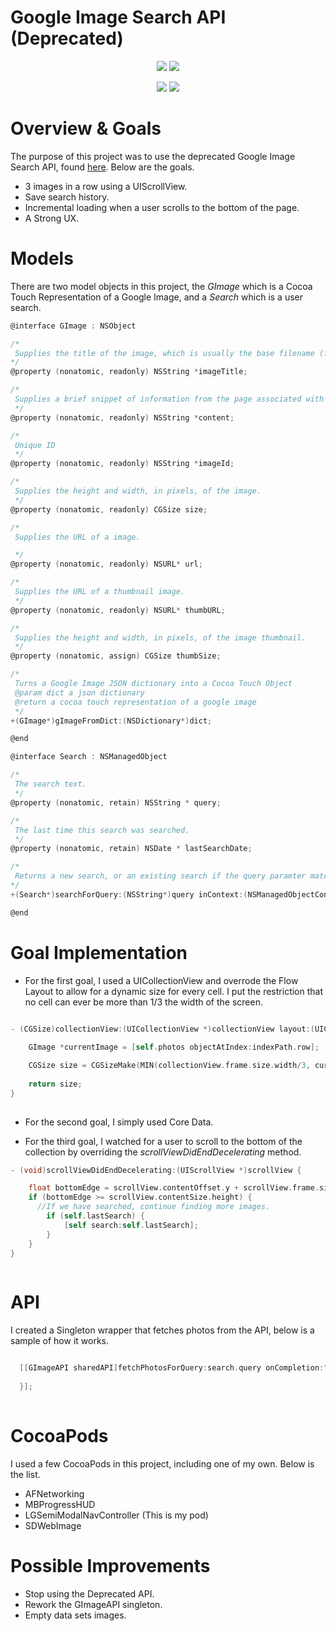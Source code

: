 # Google Image Search API (Deprecated)

<p align="center">
  <img src="https://raw.githubusercontent.com/lukegeiger/googleimageapi/master/1.png">
  <img src="https://raw.githubusercontent.com/lukegeiger/googleimageapi/master/2.png">
</p>

<p align="center">
  <img src="https://raw.githubusercontent.com/lukegeiger/googleimageapi/master/3.png">
  <img src="https://raw.githubusercontent.com/lukegeiger/googleimageapi/master/4.png">
</p>

# Overview & Goals

The purpose of this project was to use the deprecated Google Image Search API, found [here](https://developers.google.com/image-search/). Below are the goals.

- 3 images in a row using a UIScrollView.
- Save search history.
- Incremental loading when a user scrolls to the bottom of the page.
- A Strong UX.

# Models

There are two model objects in this project, the *GImage* which is a Cocoa Touch Representation of a Google Image, and a *Search* which is a user search.

```GImage.h
@interface GImage : NSObject

/*
 Supplies the title of the image, which is usually the base filename (for example, monkey.png.)
*/
@property (nonatomic, readonly) NSString *imageTitle;

/*
 Supplies a brief snippet of information from the page associated with the image result.
 */
@property (nonatomic, readonly) NSString *content;

/*
 Unique ID
 */
@property (nonatomic, readonly) NSString *imageId;

/*
 Supplies the height and width, in pixels, of the image.
 */
@property (nonatomic, readonly) CGSize size;

/*
 Supplies the URL of a image.

 */
@property (nonatomic, readonly) NSURL* url;

/*
 Supplies the URL of a thumbnail image.
 */
@property (nonatomic, readonly) NSURL* thumbURL;

/*
 Supplies the height and width, in pixels, of the image thumbnail.
 */
@property (nonatomic, assign) CGSize thumbSize;

/*
 Turns a Google Image JSON dictionary into a Cocoa Touch Object
 @param dict a json dictionary
 @return a cocoa touch representation of a google image
 */
+(GImage*)gImageFromDict:(NSDictionary*)dict;

@end

```

```Search.h
@interface Search : NSManagedObject

/*
 The search text.
 */
@property (nonatomic, retain) NSString * query;

/*
 The last time this search was searched.
 */
@property (nonatomic, retain) NSDate * lastSearchDate;

/*
 Returns a new search, or an existing search if the query paramter matches a previous query
*/
+(Search*)searchForQuery:(NSString*)query inContext:(NSManagedObjectContext*)context;

@end

```

# Goal Implementation

- For the first goal, I used a UICollectionView and overrode the Flow Layout to allow for a dynamic size for every cell. I put the restriction that no cell can ever be more than 1/3 the width of the screen.

```objective-c

- (CGSize)collectionView:(UICollectionView *)collectionView layout:(UICollectionViewLayout*)collectionViewLayout sizeForItemAtIndexPath:(NSIndexPath *)indexPath{
    
    GImage *currentImage = [self.photos objectAtIndex:indexPath.row];

    CGSize size = CGSizeMake(MIN(collectionView.frame.size.width/3, currentImage.thumbSize.width), currentImage.thumbSize.height);
    
    return size;
}
    
```

- For the second goal, I simply used Core Data.

- For the third goal, I watched for a user to scroll to the bottom of the collection by overriding the *scrollViewDidEndDecelerating* method.

```objective-c
- (void)scrollViewDidEndDecelerating:(UIScrollView *)scrollView {

    float bottomEdge = scrollView.contentOffset.y + scrollView.frame.size.height;
    if (bottomEdge >= scrollView.contentSize.height) {
      //If we have searched, continue finding more images.
        if (self.lastSearch) {
            [self search:self.lastSearch];            
        }
    }
}
    
```

# API

I created a Singleton wrapper that fetches photos from the API, below is a sample of how it works.

```objective-c

  [[GImageAPI sharedAPI]fetchPhotosForQuery:search.query onCompletion:^(NSArray*gimages,NSError*error){
        
  }];
    
```

# CocoaPods

I used a few CocoaPods in this project, including one of my own. Below is the list.

- AFNetworking
- MBProgressHUD
- LGSemiModalNavController (This is my pod)
- SDWebImage

# Possible Improvements

- Stop using the Deprecated API.
- Rework the GImageAPI singleton.
- Empty data sets images.
